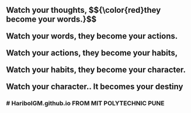 

<h2>Watch your thoughts,
  $${\color{red}they become your words.}$$


Watch your words,
they become your actions.

Watch your actions, 
they become your habits,

Watch your habits, 
they become your character.

Watch your character..
It becomes your destiny</h2>


<h3># HaribolGM.github.io
FROM MIT POLYTECHNIC PUNE
</h3>

